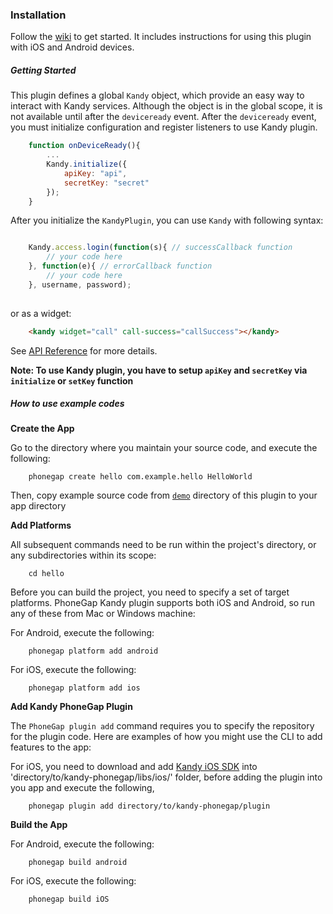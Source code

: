 ### Installation

Follow the [wiki] to get started. It includes instructions for using this plugin with iOS and Android devices.

##### Getting Started
This plugin defines a global `Kandy` object, which provide an easy way to interact with Kandy services.
Although the object is in the global scope, it is not available until after the `deviceready` event. After the `deviceready` event, you must initialize configuration and register listeners to use Kandy plugin.

```js
    function onDeviceReady(){
        ...
        Kandy.initialize({
            apiKey: "api",
            secretKey: "secret"
        });
    }
```

After you initialize the `KandyPlugin`, you can use `Kandy` with following syntax:


```js

    Kandy.access.login(function(s){ // successCallback function
        // your code here
    }, function(e){ // errorCallback function
        // your code here
    }, username, password);
    
```

or as a widget:

```html
    <kandy widget="call" call-success="callSuccess"></kandy>
```

See [API Reference](https://github.com/Kandy-IO/kandy-phonegap/blob/master/README.md) for more details.

**Note: To use Kandy plugin, you have to setup `apiKey` and `secretKey` via `initialize` or `setKey` function**

##### How to use example codes

**Create the App**

Go to the directory where you maintain your source code, and  execute the following:

```shell
    phonegap create hello com.example.hello HelloWorld
```

Then, copy example source code from [`demo`] directory of this plugin to your app directory

**Add Platforms**

All subsequent commands need to be run within the project's directory, or any subdirectories within its scope:


```shell
    cd hello
```

Before you can build the project, you need to specify a set of target platforms. PhoneGap Kandy plugin supports both iOS and Android, so run any of these from Mac or Windows machine:

For Android, execute the following:

```shell
    phonegap platform add android
```

For iOS, execute the following:

```shell
    phonegap platform add ios
```

**Add Kandy PhoneGap Plugin**

The `PhoneGap plugin add` command requires you to specify the repository for the plugin code. Here are examples of how you might use the CLI to add features to the app:

For iOS, you need to download and add [Kandy iOS SDK] into 'directory/to/kandy-phonegap/libs/ios/' folder, before adding the plugin into you app and  execute the following,

```shell
    phonegap plugin add directory/to/kandy-phonegap/plugin
```

**Build the App**

For Android, execute the following:


```shell
    phonegap build android
```

For iOS, execute the following:

```shell
    phonegap build iOS
```

[wiki]: <https://github.com/Kandy-IO/kandy-phonegap/wiki>
[Kandy iOS SDK]: <https://developer.kandy.io/docs/ios-sdk/>
[`demo`]: <https://github.com/Kandy-IO/kandy-phonegap/tree/master/demo/www>
